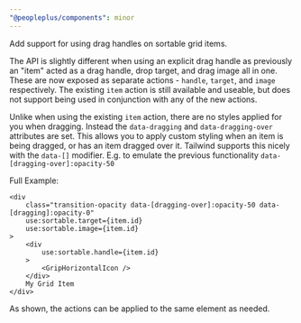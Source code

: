 ```yaml
---
"@peopleplus/components": minor
---
```


Add support for using drag handles on sortable grid items.

The API is slightly different when using an explicit drag handle as previously an "item" acted as a
drag handle, drop target, and drag image all in one. These are now exposed as separate actions -
`handle`, `target`, and `image` respectively. The existing `item` action is still available and
useable, but does not support being used in conjunction with any of the new actions.

Unlike when using the existing `item` action, there are no styles applied for you when dragging.
Instead the `data-dragging` and `data-dragging-over` attributes are set. This allows you to apply
custom styling when an item is being dragged, or has an item dragged over it. Tailwind supports this
nicely with the `data-[]` modifier. E.g. to emulate the previous functionality
`data-[dragging-over]:opacity-50`

Full Example:

```svelte
<div
    class="transition-opacity data-[dragging-over]:opacity-50 data-[dragging]:opacity-0"
    use:sortable.target={item.id}
    use:sortable.image={item.id}
>
    <div
        use:sortable.handle={item.id}
    >
        <GripHorizontalIcon />
    </div>
    My Grid Item
</div>
```

As shown, the actions can be applied to the same element as needed.
